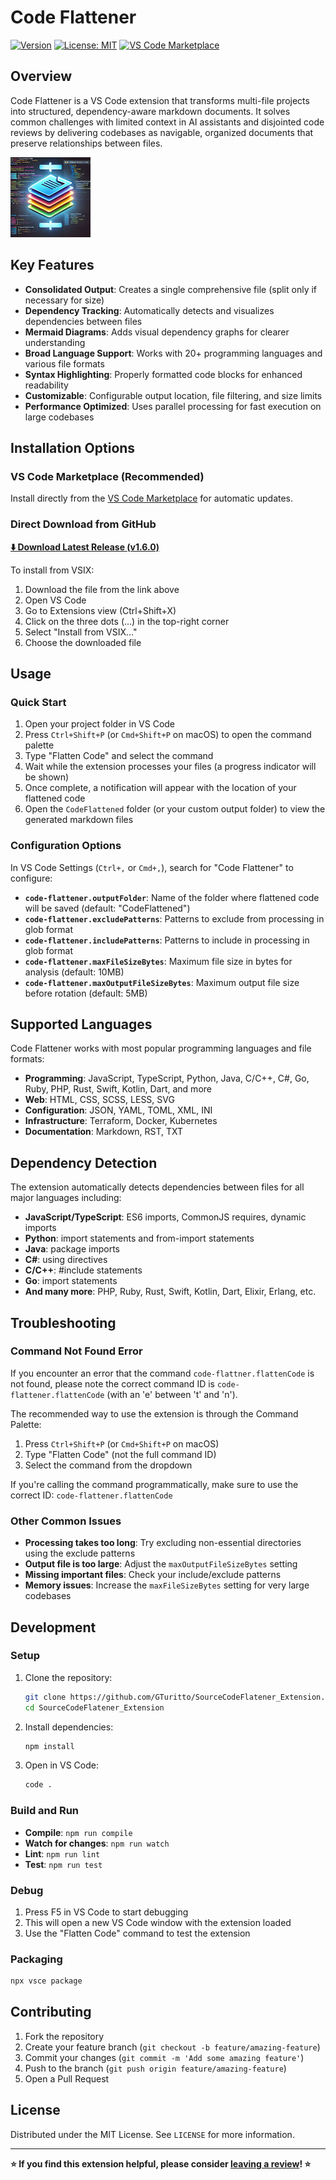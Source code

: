 # Code Flattener

[![Version](https://img.shields.io/badge/version-1.6.0-green.svg)](https://github.com/GTuritto/SourceCodeFlatener_Extension/releases/code-flattener-1.6.0.vsix)
[![License: MIT](https://img.shields.io/badge/License-MIT-blue.svg)](https://github.com/GTuritto/SourceCodeFlatener_Extension/blob/main/LICENSE)
[![VS Code Marketplace](https://img.shields.io/badge/VS%20Code-Marketplace-red.svg)](https://marketplace.visualstudio.com/items?itemName=GiuseppeTuritto.code-flattener)

## Overview

Code Flattener is a VS Code extension that transforms multi-file projects into structured, dependency-aware markdown documents. It solves common challenges with limited context in AI assistants and disjointed code reviews by delivering codebases as navigable, organized documents that preserve relationships between files.

![Code Flattener Demo](assets/icon/Flattener.png)

## Key Features

- **Consolidated Output**: Creates a single comprehensive file (split only if necessary for size)
- **Dependency Tracking**: Automatically detects and visualizes dependencies between files
- **Mermaid Diagrams**: Adds visual dependency graphs for clearer understanding
- **Broad Language Support**: Works with 20+ programming languages and various file formats
- **Syntax Highlighting**: Properly formatted code blocks for enhanced readability
- **Customizable**: Configurable output location, file filtering, and size limits
- **Performance Optimized**: Uses parallel processing for fast execution on large codebases

## Installation Options

### VS Code Marketplace (Recommended)

Install directly from the [VS Code Marketplace](https://marketplace.visualstudio.com/items?itemName=GiuseppeTuritto.code-flattener) for automatic updates.

### Direct Download from GitHub

**[⬇️ Download Latest Release (v1.6.0)](https://github.com/GTuritto/SourceCodeFlatener_Extension/raw/main/releases/code-flattener-latest.vsix)**

To install from VSIX:

1. Download the file from the link above
2. Open VS Code
3. Go to Extensions view (Ctrl+Shift+X)
4. Click on the three dots (...) in the top-right corner
5. Select "Install from VSIX..."
6. Choose the downloaded file

## Usage

### Quick Start

1. Open your project folder in VS Code
2. Press `Ctrl+Shift+P` (or `Cmd+Shift+P` on macOS) to open the command palette
3. Type "Flatten Code" and select the command
4. Wait while the extension processes your files (a progress indicator will be shown)
5. Once complete, a notification will appear with the location of your flattened code
6. Open the `CodeFlattened` folder (or your custom output folder) to view the generated markdown files

### Configuration Options

In VS Code Settings (`Ctrl+,` or `Cmd+,`), search for "Code Flattener" to configure:

- **`code-flattener.outputFolder`**: Name of the folder where flattened code will be saved (default: "CodeFlattened")
- **`code-flattener.excludePatterns`**: Patterns to exclude from processing in glob format
- **`code-flattener.includePatterns`**: Patterns to include in processing in glob format
- **`code-flattener.maxFileSizeBytes`**: Maximum file size in bytes for analysis (default: 10MB)
- **`code-flattener.maxOutputFileSizeBytes`**: Maximum output file size before rotation (default: 5MB)

## Supported Languages

Code Flattener works with most popular programming languages and file formats:

- **Programming**: JavaScript, TypeScript, Python, Java, C/C++, C#, Go, Ruby, PHP, Rust, Swift, Kotlin, Dart, and more
- **Web**: HTML, CSS, SCSS, LESS, SVG
- **Configuration**: JSON, YAML, TOML, XML, INI
- **Infrastructure**: Terraform, Docker, Kubernetes
- **Documentation**: Markdown, RST, TXT

## Dependency Detection

The extension automatically detects dependencies between files for all major languages including:

- **JavaScript/TypeScript**: ES6 imports, CommonJS requires, dynamic imports
- **Python**: import statements and from-import statements
- **Java**: package imports
- **C#**: using directives
- **C/C++**: #include statements
- **Go**: import statements
- **And many more**: PHP, Ruby, Rust, Swift, Kotlin, Dart, Elixir, Erlang, etc.

## Troubleshooting

### Command Not Found Error

If you encounter an error that the command `code-flattner.flattenCode` is not found, please note the correct command ID is `code-flattener.flattenCode` (with an 'e' between 't' and 'n').

The recommended way to use the extension is through the Command Palette:

1. Press `Ctrl+Shift+P` (or `Cmd+Shift+P` on macOS)
2. Type "Flatten Code" (not the full command ID)
3. Select the command from the dropdown

If you're calling the command programmatically, make sure to use the correct ID: `code-flattener.flattenCode`

### Other Common Issues

- **Processing takes too long**: Try excluding non-essential directories using the exclude patterns
- **Output file is too large**: Adjust the `maxOutputFileSizeBytes` setting
- **Missing important files**: Check your include/exclude patterns
- **Memory issues**: Increase the `maxFileSizeBytes` setting for very large codebases

## Development

### Setup

1. Clone the repository:
  
   ```bash
   git clone https://github.com/GTuritto/SourceCodeFlatener_Extension.git
   cd SourceCodeFlatener_Extension
   ```

2. Install dependencies:
  
   ```bash
   npm install
   ```

3. Open in VS Code:
  
   ```bash
   code .
   ```

### Build and Run

- **Compile**: `npm run compile`
- **Watch for changes**: `npm run watch`
- **Lint**: `npm run lint`
- **Test**: `npm run test`

### Debug

1. Press F5 in VS Code to start debugging
2. This will open a new VS Code window with the extension loaded
3. Use the "Flatten Code" command to test the extension

### Packaging

```bash
npx vsce package
```

## Contributing

1. Fork the repository
2. Create your feature branch (`git checkout -b feature/amazing-feature`)
3. Commit your changes (`git commit -m 'Add some amazing feature'`)
4. Push to the branch (`git push origin feature/amazing-feature`)
5. Open a Pull Request

## License

Distributed under the MIT License. See `LICENSE` for more information.

---

**⭐ If you find this extension helpful, please consider [leaving a review](https://marketplace.visualstudio.com/items?itemName=GiuseppeTuritto.code-flattener&ssr=false#review-details)! ⭐**